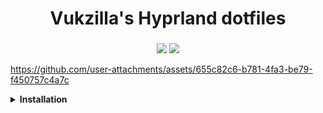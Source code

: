 <div align="center">
    <h1>Vukzilla's Hyprland dotfiles</h1>
    <h3></h3>
</div>


<div align="center"> 

![](https://img.shields.io/github/last-commit/Vukzilla/dots-hyprland?&style=for-the-badge&color=8ad7eb&logo=git&logoColor=D9E0EE&labelColor=1E202B)
![](https://img.shields.io/github/stars/Vukzilla/dots-hyprland?style=for-the-badge&logo=andela&color=86dbd7&logoColor=D9E0EE&labelColor=1E202B)

</a>

</div>

https://github.com/user-attachments/assets/655c82c6-b781-4fa3-be79-f450757c4a7c

<details>
<summary><strong>Installation</strong></summary><br>

**Requirements:**  
- `yay` or `paru` (AUR helper)

**Steps:**  
1. Clone the repository:
    
   ```bash
   git clone https://github.com/Vukzilla/dots-hyprland.git
   cd dots-hyprland

2. Make the install script executable:
   
   ```bash 
   chmod +x install.sh

3. Run the installation script:

   ```bash  
    ./install.sh

</details>
